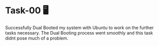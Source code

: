 # Task-00 🖥️
Successfully Dual Booted my system with Ubuntu to work on the further tasks necessary.
The Dual Booting process went smoothly and this task didnt pose much of a problem.
